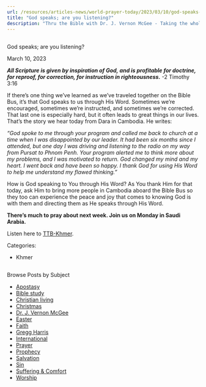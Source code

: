 ```yaml
---
url: /resources/articles-news/world-prayer-today/2023/03/10/god-speaks-are-you-listening
title: "God speaks; are you listening?"
description: "Thru the Bible with Dr. J. Vernon McGee - Taking the whole Word to the whole world"
---
```







## 
 God speaks; are you listening?


March 10, 2023
![]()




***All Scripture is given by inspiration of God, and is profitable for doctrine, for reproof, for correction, for instruction in righteousness.*** -2 Timothy 3:16

If there’s one thing we’ve learned as we’ve traveled together on the Bible Bus, it’s that God speaks to us through His Word. Sometimes we’re encouraged, sometimes we’re instructed, and sometimes we’re corrected. That last one is especially hard, but it often leads to great things in our lives. That’s the story we hear today from Dara in Cambodia. He writes:

*“God spoke to me through your program and called me back to church at a time when I was disappointed by our leader. It had been six months since I attended, but one day I was driving and listening to the radio on my way from Pursat to Phnom Penh. Your program alerted me to think more about my problems, and I was motivated to return. God changed my mind and my heart. I went back and have been so happy. I thank God for using His Word to help me understand my flawed thinking.”*

How is God speaking to You through His Word? As You thank Him for that today, ask Him to bring more people in Cambodia aboard the Bible Bus so they too can experience the peace and joy that comes to knowing God is with them and directing them as He speaks through His Word.

**There’s much to pray about next week. Join us on Monday in Saudi Arabia.**

Listen here to [TTB-Khmer](https://ttb.twr.org/home/day,0413/language,KHM).



Categories: 


* Khmer









## 
 Browse Posts by Subject


* [Apostasy](/resources/articles-news/-in-tags/tags/Apostasy)
* [Bible study](/resources/articles-news/-in-tags/tags/Bible-study)
* [Christian living](/resources/articles-news/-in-tags/tags/Christian-living)
* [Christmas](/resources/articles-news/-in-tags/tags/Christmas)
* [Dr. J. Vernon McGee](/resources/articles-news/-in-tags/tags/Dr-J-Vernon-McGee)
* [Easter](/resources/articles-news/-in-tags/tags/easter)
* [Faith](/resources/articles-news/-in-tags/tags/Faith)
* [Gregg Harris](/resources/articles-news/-in-tags/tags/Gregg-Harris)
* [International](/resources/articles-news/-in-tags/tags/International)
* [Prayer](/resources/articles-news/-in-tags/tags/prayer)
* [Prophecy](/resources/articles-news/-in-tags/tags/Prophecy)
* [Salvation](/resources/articles-news/-in-tags/tags/Salvation)
* [Sin](/resources/articles-news/-in-tags/tags/sin)
* [Suffering & Comfort](/resources/articles-news/-in-tags/tags/Suffering-Comfort)
* [Worship](/resources/articles-news/-in-tags/tags/worship)







